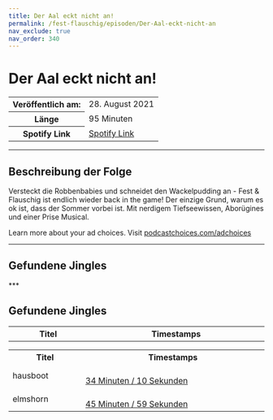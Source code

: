 ```yaml
---
title: Der Aal eckt nicht an!
permalink: /fest-flauschig/episoden/Der-Aal-eckt-nicht-an
nav_exclude: true
nav_order: 340
---
```


# Der Aal eckt nicht an!
<table class="resp-table dcf-table dcf-table-responsive dcf-table-bordered dcf-table-striped dcf-w-100%">
                    <tbody>
                        <tr>
                            <th scope="row">Veröffentlich am:</th>
                            <td data-label="Veröffentlich am:">28. August 2021</td>
                        </tr>
                        <tr>
                            <th scope="row">Länge </th>
                            <td data-label="Länge ">95 Minuten</td>
                        </tr><tr>
                                <th scope="row">Spotify Link</th>
                                <td data-label="Spotify Link"><a href="https://open.spotify.com/episode/0P3uetGmYZ63hBTdybgp4J">Spotify Link</a></td>
                            </tr></tbody>
                </table>

***

## Beschreibung der Folge

<div>
<p>Versteckt die Robbenbabies und schneidet den Wackelpudding an - Fest &amp; Flauschig ist endlich wieder back in the game! Der einzige Grund, warum es ok ist, dass der Sommer vorbei ist. Mit nerdigem Tiefseewissen, Aborügines und einer Prise Musical.</p><p> </p><p>Learn more about your ad choices. Visit <a href="https://podcastchoices.com/adchoices">podcastchoices.com/adchoices</a></p>  
</div>

***

## Gefundene Jingles

<table style="display: table;">
                                    <tr>
                                        <th class="tableColumnTitle">Titel</th>
                                        <th class="tableColumnTimestamps">Timestamps</th>
                                    </tr>
                                    ***

## Gefundene Jingles

<table style="display: table;">
                                    <tr>
                                        <th class="tableColumnTitle">Titel</th>
                                        <th class="tableColumnTimestamps">Timestamps</th>
                                    </tr>
                                    <tr>
                                <td markdown="span"  class="tableColumnTitle">hausboot</td>
                                <td markdown="span" class="tableColumnTimestamps">
                                <br>
                                <a href="https://open.spotify.com/episode/0P3uetGmYZ63hBTdybgp4J?t=2050">
                                34 Minuten / 10 Sekunden</a>
                                </td></tr><tr>
                                <td markdown="span"  class="tableColumnTitle">elmshorn</td>
                                <td markdown="span" class="tableColumnTimestamps">
                                <br>
                                <a href="https://open.spotify.com/episode/0P3uetGmYZ63hBTdybgp4J?t=2759">
                                45 Minuten / 59 Sekunden</a>
                                </td></tr></table>
